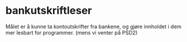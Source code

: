 # bankutskriftleser
Målet er å kunne ta kontoutskrifter fra bankene, og gjøre innholdet i dem mer lesbart for programmer.  (mens vi venter på PSD2)

